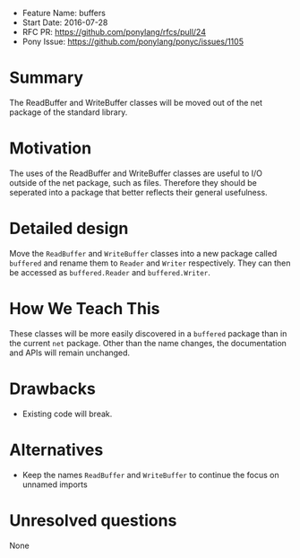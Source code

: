 - Feature Name: buffers
- Start Date: 2016-07-28
- RFC PR: https://github.com/ponylang/rfcs/pull/24
- Pony Issue: https://github.com/ponylang/ponyc/issues/1105

# Summary

The ReadBuffer and WriteBuffer classes will be moved out of the net package of the standard library.

# Motivation

The uses of the ReadBuffer and WriteBuffer classes are useful to I/O outside of the net package, such as files. Therefore they should be seperated into a package that better reflects their general usefulness.

# Detailed design

Move the `ReadBuffer` and `WriteBuffer` classes into a new package called `buffered` and rename them to `Reader` and `Writer` respectively. They can then be accessed as `buffered.Reader` and `buffered.Writer`.

# How We Teach This

These classes will be more easily discovered in a `buffered` package than in the current `net` package. Other than the name changes, the documentation and APIs will remain unchanged.

# Drawbacks

- Existing code will break.

# Alternatives

- Keep the names `ReadBuffer` and `WriteBuffer` to continue the focus on unnamed imports

# Unresolved questions

None
